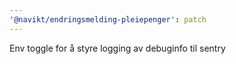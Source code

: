 ```yaml
---
'@navikt/endringsmelding-pleiepenger': patch
---
```


Env toggle for å styre logging av debuginfo til sentry
